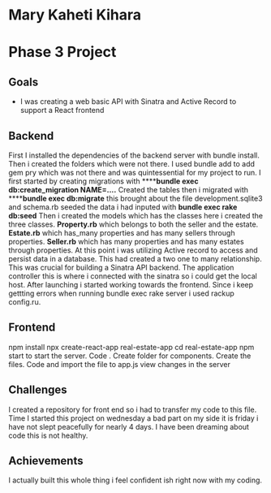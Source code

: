 # Mary Kaheti Kihara
# Phase 3 Project

## Goals

- I was creating a web basic API with Sinatra and Active Record to support a React
  frontend

##  Backend

First I installed the dependencies of the backend server with bundle install.
Then i created the folders which were not there. 
I used bundle add to add gem pry which was not there and was quintessential for my project to run.
I first started by creating migrations with ******bundle exec db:create_migration NAME=....**
Created the tables then i migrated with ******bundle exec db:migrate**
this brought about the file development.sqlite3 and schema.rb
seeded the data i had inputed with **bundle exec rake db:seed**
Then i created the models which has the classes here i created the three classes.
**Property.rb** which belongs to both the seller and  the estate.
**Estate.rb** which has_many properties and has many sellers through properties.
**Seller.rb** which has many properties and has many estates through properties.
At this point i was utilizing Active record to access and persist data in a database.
This had created a two one to many relationship.
This was crucial for building a Sinatra API backend.
The application controller this is where i connected with the sinatra so i could get the local host.
After launching i started working towards the frontend.
Since i keep gettting errors when running bundle exec rake server i used
rackup config.ru.

## Frontend
npm install
npx create-react-app real-estate-app
cd real-estate-app
npm start to start the server.
Code .
Create folder for components. Create the files.
Code and import the file to app.js
view changes in the server

## Challenges
I created a repository for front end so i had to transfer my code to this file.
Time I started this project on wednesday a bad part on my side it is friday i have not slept peacefully
for nearly 4 days. I have been dreaming about code this is not healthy.

## Achievements
I actually built this whole thing i feel confident ish right now with my coding.





  



